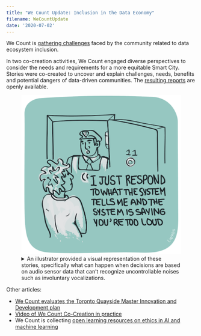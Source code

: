 ```yaml
---
title: "We Count Update: Inclusion in the Data Economy"
filename: WeCountUpdate
date: '2020-07-02'
---
```

We Count is [gathering challenges](https://wecount.inclusivedesign.ca/inclusion-challenges/)
faced by the community related to data ecosystem inclusion.

In two co-creation activities, We Count engaged diverse perspectives to consider
the needs and requirements for a more equitable Smart City. Stories were co-created
to uncover and explain challenges, needs, benefits and potential dangers of data-driven
communities. The [resulting reports](https://wecount.inclusivedesign.ca/views/journeys-through-the-digital-innovation-appendix-of-the-master-innovation-and-development-plan/)
are openly available.

<figure>
<img src="images/we-count-smart-city.png"
alt="An illustration of a resident answering their front door, with a person in an
 authoratative uniform on the other side.">
<figcaption>
<details>
<summary>
An illustrator provided a visual representation of these stories, specifically what can
happen when decisions are based on audio sensor data that can’t recognize uncontrollable
noises such as involuntary vocalizations.
</summary>
An image showing a homeowner answering their front door, with a person in an uniform
on the other side.
The homeowner has a dismayed expression on their face, and the person in the uniform
is saying: "I just respond to what the system tells me, and the system is saying you're
too loud."
</details>
</figcaption>
</figure>

Other articles:

- [We Count evaluates the Toronto Quayside Master Innovation and Development plan](https://wecount.inclusivedesign.ca/views/project-we-count-evaluates-torontos-quayside-master-innovation-and-development-plan/)
- [Video of We Count Co-Creation in practice](https://youtu.be/t8KaR3-v_V8)
- We Count is collecting [open learning resources on ethics in AI and machine learning](https://wecount.inclusivedesign.ca/learn/)
